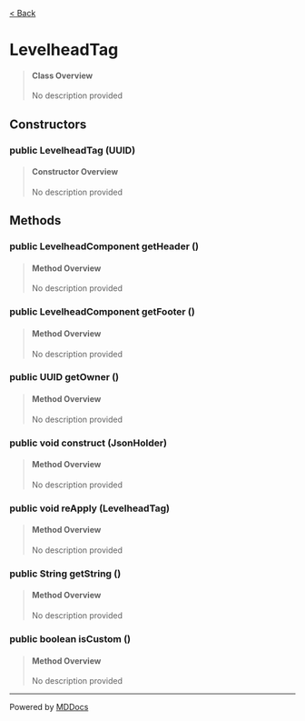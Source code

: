 [< Back](../README.md)
# LevelheadTag #
>#### Class Overview ####
>No description provided
## Constructors ##
### public LevelheadTag (UUID) ###
>#### Constructor Overview ####
>No description provided
>
## Methods ##
### public LevelheadComponent getHeader () ###
>#### Method Overview ####
>No description provided
>
### public LevelheadComponent getFooter () ###
>#### Method Overview ####
>No description provided
>
### public UUID getOwner () ###
>#### Method Overview ####
>No description provided
>
### public void construct (JsonHolder) ###
>#### Method Overview ####
>No description provided
>
### public void reApply (LevelheadTag) ###
>#### Method Overview ####
>No description provided
>
### public String getString () ###
>#### Method Overview ####
>No description provided
>
### public boolean isCustom () ###
>#### Method Overview ####
>No description provided
>

---
Powered by [MDDocs](https://github.com/VRCube/MDDocs)